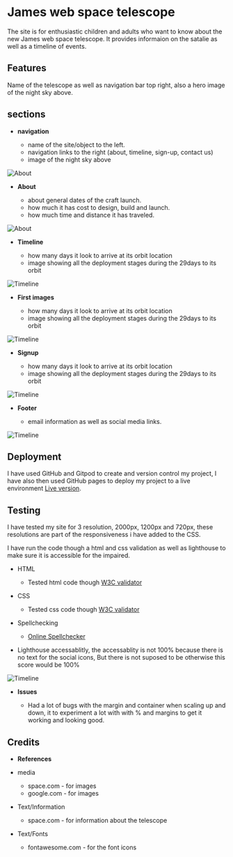 # James web space telescope

The site is for enthusiastic children and adults who want to know about the new James web space telescope. It provides informaion on the satalie as well as a timeline of events.

## Features

Name of the telescope as well as navigation bar top right, also a hero image of the night sky above.

## sections

- __navigation__

    - name of the site/object to the left.
    - navigation links to the right (about, timeline, sign-up, contact us)
    - image of the night sky above

![About](../Project1/assets/images/header-nac-section.PNG)

- __About__

    - about general dates of the craft launch.
    - how much it has cost to design, build and launch.
    - how much time and distance it has traveled.

![About](../Project1/assets/images/about-section.PNG)

- __Timeline__

    - how many days it look to arrive at its orbit location
    - image showing all the deployment stages during the 29days to its orbit

![Timeline](../Project1/assets/images/timeline-section.PNG)

- __First images__

    - how many days it look to arrive at its orbit location
    - image showing all the deployment stages during the 29days to its orbit

![Timeline](../Project1/assets/images/firstimages-section.PNG)

- __Signup__

    - how many days it look to arrive at its orbit location
    - image showing all the deployment stages during the 29days to its orbit

![Timeline](../Project1/assets/images/signup-section.PNG)

- __Footer__

    - email information as well as social media links.

![Timeline](../Project1/assets/images/timeline-section.PNG)

## Deployment

I have used GitHub and Gitpod to create and version control my project, I have also then used GitHub pages to deploy my project to a live environment [Live version](https://seaniboy2009.github.io/Project1/).

## Testing

I have tested my site for 3 resolution, 2000px, 1200px and 720px, these resolutions are part of the responsiveness i have added to the CSS.

I have run the code though a html and css validation as well as lighthouse to make sure it is accessible for the impaired.

- HTML
  - Tested html code though [W3C validator](https://validator.w3.org/nu/#textarea)
- CSS
  - Tested css code though [W3C validator](https://jigsaw.w3.org/css-validator/validator)

- Spellchecking
    - [Online Spellchecker](https://www.online-spellcheck.com/)

- Lighthouse accessablitly, the accessablity is not 100% because there is no text for the social icons, But there is not suposed to be otherwise this score would be 100%

![Timeline](../Project1/assets/images/performance.PNG)

- __Issues__

    - Had a lot of bugs with the margin and container when scaling up and down, it to experiment a lot with with % and margins to get it working and looking good.

## Credits

- __References__

- media
    - space.com - for images
    - google.com - for images

- Text/Information
    - space.com - for information about the telescope

- Text/Fonts
    - fontawesome.com - for the font icons